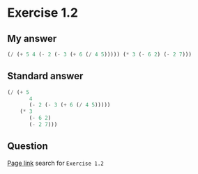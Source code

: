 # Exercise 1.2

## My answer
```lisp
(/ (+ 5 4 (- 2 (- 3 (+ 6 (/ 4 5))))) (* 3 (- 6 2) (- 2 7)))
```

## Standard answer
```lisp
(/ (+ 5 
       4 
       (- 2 (- 3 (+ 6 (/ 4 5))))) 
    (* 3 
       (- 6 2) 
       (- 2 7))) 
```

## Question
[Page link](http://sarabander.github.io/sicp/html/1_002e1.xhtml)
search for `Exercise 1.2`
